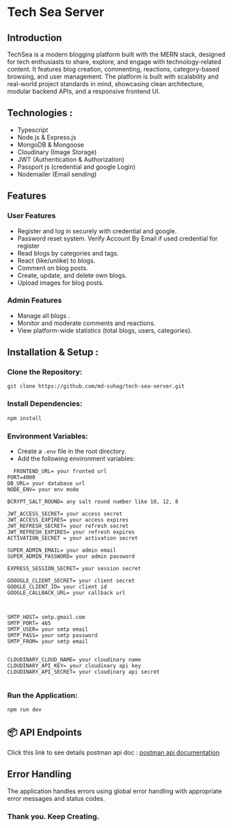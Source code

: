 # Tech Sea Server

## Introduction

TechSea is a modern blogging platform built with the MERN stack, designed for tech enthusiasts to share, explore, and engage with technology-related content. It features blog creation, commenting, reactions, category-based browsing, and user management. The platform is built with scalability and real-world project standards in mind, showcasing clean architecture, modular backend APIs, and a responsive frontend UI.

## Technologies :

- Typescript
- Node.js & Express.js
- MongoDB & Mongoose
- Cloudinary (Image Storage)
- JWT (Authentication & Authorization)
- Passport js (credential and google Login)
- Nodemailer (Email sending)

## Features

### User Features

- Register and log in securely with credential and google.
- Password reset system. Verify Account By Email if used credential for register
- Read blogs by categories and tags.
- React (like/unlike) to blogs.
- Comment on blog posts.
- Create, update, and delete own blogs.
- Upload images for blog posts.

### Admin Features

- Manage all blogs .
- Monitor and moderate comments and reactions.
- View platform-wide statistics (total blogs, users, categories).

## Installation & Setup :

### Clone the Repository:

```plain
git clone https://github.com/md-suhag/tech-sea-server.git
```

### Install Dependencies:

```markdown
npm install
```

### Environment Variables:

- Create a `.env` file in the root directory.
- Add the following environment variables:

```env
  FRONTEND_URL= your fronted url
PORT=4000
DB_URL= your database url
NODE_ENV= your env mode

BCRYPT_SALT_ROUND= any salt round number like 10, 12, 8

JWT_ACCESS_SECRET= your access secret
JWT_ACCESS_EXPIRES= your access expires
JWT_REFRESH_SECRET= your refresh secret
JWT_REFRESH_EXPIRES= your refresh expires
ACTIVATION_SECRET = your activation secret

SUPER_ADMIN_EMAIL= your admin email
SUPER_ADMIN_PASSWORD= your admin password

EXPRESS_SESSION_SECRET= your session secret

GOOOGLE_CLIENT_SECRET= your client secret
GOOGLE_CLIENT_ID= your client id
GOOGLE_CALLBACK_URL= your callback url



SMTP_HOST= smtp.gmail.com
SMTP_PORT= 465
SMTP_USER= your smtp email
SMTP_PASS= your smtp password
SMTP_FROM= your smtp email


CLOUDINARY_CLOUD_NAME= your cloudinary name
CLOUDINARY_API_KEY= your cloudinary api key
CLOUDINARY_API_SECRET= your cloudinary api secret


```

### Run the Application:

```markdown
npm run dev
```

<!-- ## ER Diagram

<img src=""/> -->

## 📦 API Endpoints

Click this link to see details postman api doc :
<a href="https://documenter.getpostman.com/view/34222191/2sB3Hkqfvg" target="_blank">postman api documentation</a>

## Error Handling

The application handles errors using global error handling with appropriate error messages and status codes.

### Thank you. Keep Creating.
